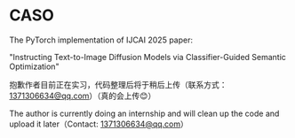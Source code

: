 # CASO
The PyTorch implementation of IJCAI 2025 paper: 

"Instructing Text-to-Image Diffusion Models via Classifier-Guided Semantic Optimization"

抱歉作者目前正在实习，代码整理后将于稍后上传（联系方式：1371306634@qq.com）（真的会上传😊）

The author is currently doing an internship and will clean up the code and upload it later（Contact: 1371306634@qq.com）
